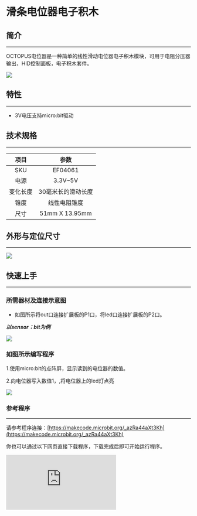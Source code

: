 ﻿# 滑条电位器电子积木

## 简介
---
OCTOPUS电位器是一种简单的线性滑动电位器电子积木模块，可用于电阻分压器输出，HID控制面板，电子积木套件。

 ![](https://wiki-media-ef.oss-cn-hongkong.aliyuncs.com//images/04061.jpg)

## 特性
---

- 3V电压支持micro:bit驱动

## 技术规格
---

项目 | 参数
:-: | :-:
SKU|EF04061
电源|3.3V~5V
变化长度|30毫米长的滑动长度
锥度|线性电阻锥度
尺寸|51mm X 13.95mm

## 外形与定位尺寸
---

 ![](https://wiki-media-ef.oss-cn-hongkong.aliyuncs.com//images/04061-2.jpg)

## 快速上手
---

### 所需器材及连接示意图
- 如图所示将out口连接扩展板的P1口，将led口连接扩展板的P2口。

***以sensor：bit为例***

  ![](https://wiki-media-ef.oss-cn-hongkong.aliyuncs.com//images/04061-3.png)


### 如图所示编写程序
1.使用micro:bit的点阵屏，显示读到的电位器的数值。

2.向电位器写入数值1，,将电位器上的led灯点亮

 ![](https://wiki-media-ef.oss-cn-hongkong.aliyuncs.com//images/04061-4.png)

### 参考程序
---
请参考程序连接：[https://makecode.microbit.org/_azRa44aXt3Kh](https://makecode.microbit.org/_azRa44aXt3Kh)

你也可以通过以下网页直接下载程序，下载完成后即可开始运行程序。

<div
    style={{
        position: 'relative',
        paddingBottom: '60%',
        overflow: 'hidden',
    }}
>
    <iframe
        src="https://makecode.microbit.org/_azRa44aXt3Kh"
        frameborder="0"
        sandbox="allow-popups allow-forms allow-scripts allow-same-origin"
        style={{
            position: 'absolute',
            width: '100%',
            height: '100%',
        }}
    />
</div>
---

### 结果
---
- 随着电位器的阻值被改变，micro:bit的点阵屏上显示出对应的0-1023区间内的阻值，
- 同时滑动条上的led灯被点亮。

## 相关案例
---

## 技术文档
---
